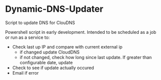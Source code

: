 # Dynamic-DNS-Updater
Script to update DNS for ClouDNS

Powershell script in early development.   Intended to be scheduled as a job or run as a service to:
- Check last up IP and compare with current external ip
  - if changed update CloudDNS
  - if not changed, check how long since last update.   If greater than configurable date, update
- Check to see if update actually occured
- Email if error
